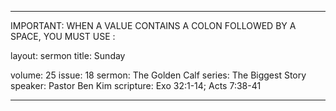 ---

IMPORTANT: WHEN A VALUE CONTAINS A COLON FOLLOWED BY A SPACE, YOU MUST USE &#58;

layout: sermon
title: Sunday

volume: 25
issue: 18
sermon: The Golden Calf
series: The Biggest Story
speaker: Pastor Ben Kim
scripture: Exo 32:1-14; Acts 7:38-41

---